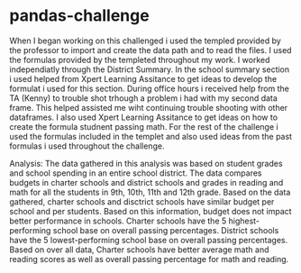 # pandas-challenge

When I began working on this challenged i used the templed provided by the professor to import and create the data path and to read the files. 
I used the formulas provided by the templeted throughout my work.
I worked independiatly through the District Summary.
In the school summary section i used helped from Xpert Learning Assitance to get ideas to develop the formulat i used for this section. 
During office hours i received help from the TA (Kenny) to trouble shot trhough a problem i had with my second data frame. This helped assisted me wiht continuing trouble shooting with other dataframes.
I also used Xpert Learning Assitance to get ideas on how to create the formula studnent passing math. 
For the rest of the challenge i used the formulas included in the templet and also used ideas from the past formulas i used throughout the challenge.


Analysis:
The data gathered in this analysis was based on student grades and school spending in an entire school district.
The data compares budgets in charter schools and district schools and grades in reading and math for all the students in 9th, 10th, 11th and 12th grade.
Based on the data gathered, charter schools and disctrict schools have similar budget per school and per students. Based on this information, budget does not impact better performance in schools.
Charter schools have the 5 highest-performing school base on overall passing percentages.
District schools have the 5 lowest-performing school base on overall passing percentages. 
Based on over all data, Charter schools have better average math and reading scores as well as overall passing percentage for math and reading. 


